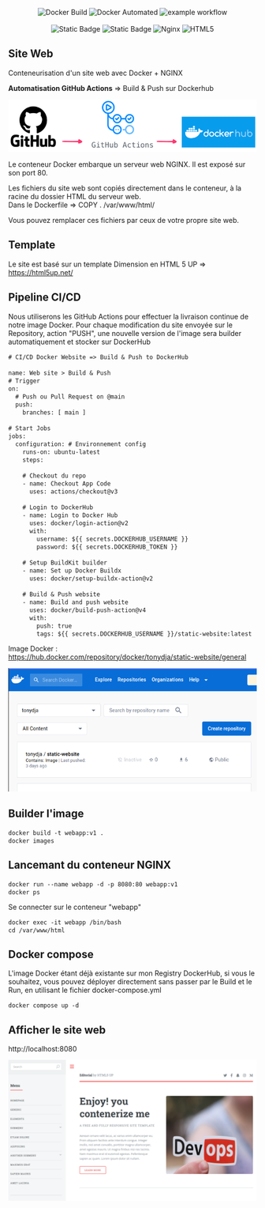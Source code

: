 <div align="center">

![Docker Build](https://img.shields.io/badge/docker-build-green)    ![Docker Automated](https://img.shields.io/docker/automated/jrottenberg/ffmpeg.svg)   ![example workflow](https://github.com/Tony-Dja/Docker-static-website/actions/workflows/github-ci.yml/badge.svg) <br /><br />
![Static Badge](https://img.shields.io/badge/GitHub_Actions-2088FF?style=for-the-badge&logo=github-actions&logoColor=white)     ![Static Badge](https://img.shields.io/badge/Docker-2CA5E0?style=for-the-badge&logo=docker&logoColor=white)     ![Nginx](https://img.shields.io/badge/nginx-%23009639.svg?style=for-the-badge&logo=nginx&logoColor=white)     ![HTML5](https://img.shields.io/badge/html5-%23E34F26.svg?style=for-the-badge&logo=html5&logoColor=white)

</div>

Site Web
----------------------

Conteneurisation d'un site web avec Docker + NGINX <br />

<strong>Automatisation GitHub Actions</strong> => Build & Push sur Dockerhub <br />

<div align="center">

![Screen](https://github.com/Tony-Dja/Docker-contenerized-website/blob/4ed25e9c079d1e200becd87664d73295129705c4/screenshots/build-push.png)

</div>

Le conteneur Docker embarque un serveur web NGINX. Il est exposé sur son port 80.

Les fichiers du site web sont copiés directement dans le conteneur, à la racine du dossier HTML du serveur web.<br />
Dans le Dockerfile => COPY . /var/www/html/

Vous pouvez remplacer ces fichiers par ceux de votre propre site web.


Template
----------------------

Le site est basé sur un template Dimension en HTML 5 UP => https://html5up.net/


Pipeline CI/CD
----------------------

Nous utiliserons les GitHub Actions pour effectuer la livraison continue de notre image Docker.
Pour chaque modification du site envoyée sur le Repository, action "PUSH", une nouvelle version de l'image sera builder automatiquement et stocker sur DockerHub

```
# CI/CD Docker Website => Build & Push to DockerHub

name: Web site > Build & Push
# Trigger
on:
  # Push ou Pull Request on @main
  push:
    branches: [ main ] 

# Start Jobs
jobs:
  configuration: # Environnement config
    runs-on: ubuntu-latest
    steps:

    # Checkout du repo
    - name: Checkout App Code
      uses: actions/checkout@v3

    # Login to DockerHub
    - name: Login to Docker Hub
      uses: docker/login-action@v2
      with:
        username: ${{ secrets.DOCKERHUB_USERNAME }}
        password: ${{ secrets.DOCKERHUB_TOKEN }}

    # Setup BuildKit builder
    - name: Set up Docker Buildx
      uses: docker/setup-buildx-action@v2
    
    # Build & Push website
    - name: Build and push website
      uses: docker/build-push-action@v4
      with:
        push: true
        tags: ${{ secrets.DOCKERHUB_USERNAME }}/static-website:latest
```

Image Docker : <br />
https://hub.docker.com/repository/docker/tonydja/static-website/general

<div align="center">

![Screen](https://github.com/Tony-Dja/Docker-contenerized-website/blob/6844912bdbc3d61d07958bac0c192fb337e61800/screenshots/image-docker.png)

</div>


Builder l'image
----------------------

```
docker build -t webapp:v1 .
docker images
```

Lancemant du conteneur NGINX
----------------------

```
docker run --name webapp -d -p 8080:80 webapp:v1
docker ps
```

Se connecter sur le conteneur "webapp"<br />

```
docker exec -it webapp /bin/bash
cd /var/www/html
```

Docker compose
----------------------

L'image Docker étant déjà existante sur mon Registry DockerHub, si vous le souhaitez, vous pouvez déployer directement sans passer par le Build et le Run, en utilisant le fichier docker-compose.yml<br />

```
docker compose up -d
```


Afficher le site web
----------------------

http://localhost:8080


![Screen](https://github.com/Tony-Dja/Docker-contenerized-website/blob/6a419e725c7aec615cbaeca6213b02b641ced525/screenshots/website.png)
